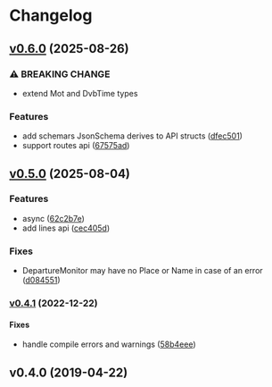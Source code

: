 # Changelog

## [v0.6.0](https://github.com/hoodie/dvb-rs/compare/v0.5.0...v0.6.0) (2025-08-26)

### ⚠ BREAKING CHANGE

* extend Mot and DvbTime types


### Features

* add schemars JsonSchema derives to API structs
([dfec501](https://github.com/hoodie/dvb-rs/commit/dfec5010c09594ac5188919543caf336964b85a6))
* support routes api
([67575ad](https://github.com/hoodie/dvb-rs/commit/67575add4564020b9cacd24093e309da8ad92d07))

## [v0.5.0](https://github.com/hoodie/dvb-rs/compare/v0.4.1...v0.5.0) (2025-08-04)

### Features

* async
([62c2b7e](https://github.com/hoodie/dvb-rs/commit/62c2b7e157d921f584f126855dd9a9fc616857f5))
* add lines api
([cec405d](https://github.com/hoodie/dvb-rs/commit/cec405dd395b3a71abb76ebbeaef957b2e30f482))

### Fixes

* DepartureMonitor may have no Place or Name in case of an error
([d084551](https://github.com/hoodie/dvb-rs/commit/d08455102c5d3310ba31ae72a33cec989bc9eede))

### [v0.4.1](https://github.com/hoodie/dvb-rs/compare/v0.4.0...v0.4.1) (2022-12-22)

#### Fixes

* handle compile errors and warnings
([58b4eee](https://github.com/hoodie/dvb-rs/commit/58b4eee4365a450dc8adb7b34533dee452dd075a))

## v0.4.0 (2019-04-22)

